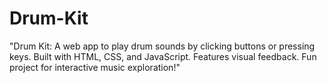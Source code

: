 # Drum-Kit
 "Drum Kit: A web app to play drum sounds by clicking buttons or pressing keys. Built with HTML, CSS, and JavaScript. Features visual feedback. Fun project for interactive music exploration!"
